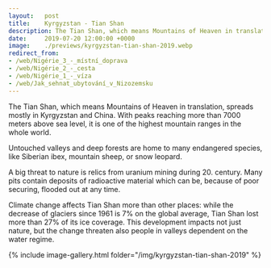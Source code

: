 ```yaml
---
layout:   post
title:    Kyrgyzstan - Tian Shan
description: The Tian Shan, which means Mountains of Heaven in translation, is one of the highest mountain ranges in the whole world.
date:     2019-07-20 12:00:00 +0000
image:    ./previews/kyrgyzstan-tian-shan-2019.webp
redirect_from:
- /web/Nigérie_3_-_místní_doprava
- /web/Nigérie_2_-_cesta
- /web/Nigérie_1_-_víza
- /web/Jak_sehnat_ubytování_v_Nizozemsku
---
```

The Tian Shan, which means Mountains of Heaven in translation, spreads mostly in Kyrgyzstan and China. With peaks reaching more than 7000 meters above sea level, it is one of the highest mountain ranges in the whole world.

Untouched valleys and deep forests are home to many endangered species, like Siberian ibex, mountain sheep, or snow leopard.

A big threat to nature is relics from uranium mining during 20. century. Many pits contain deposits of radioactive material which can be, because of poor securing, flooded out at any time.

Climate change affects Tian Shan more than other places: while the decrease of glaciers since 1961 is 7% on the global average, Tian Shan lost more than 27% of its ice coverage. This development impacts not just nature, but the change threaten also people in valleys dependent on the water regime.

<div class="row">
    <article class="article col col-12 col-t-12">
    {% include image-gallery.html folder="/img/kyrgyzstan-tian-shan-2019" %}
    </article>
</div>
